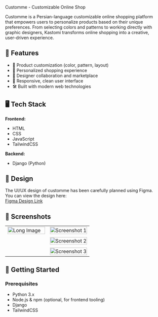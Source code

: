 Customme - Customizable Online Shop

Customme is a Persian-language customizable online shopping platform that empowers users to personalize products based on their unique preferences. From selecting colors and patterns to working directly with graphic designers, Kastomi transforms online shopping into a creative, user-driven experience.

## 🎯 Features

- 🔧 Product customization (color, pattern, layout)
- 👤 Personalized shopping experience
- 🎨 Designer collaboration and marketplace
- 📱 Responsive, clean user interface
- 🛠️ Built with modern web technologies

## 🖥️ Tech Stack

**Frontend:**
- HTML
- CSS
- JavaScript
- TailwindCSS

**Backend:**
- Django (Python)

## 📐 Design

The UI/UX design of customme has been carefully planned using Figma. You can view the design here:  
[Figma Design Link](https://www.figma.com/design/BS5CMRzN1LNQ1dEbmgUk9V/Customme-Online-Shop--Community-?node-id=0-1&p=f&t=G48ijURgNxtZuEWn-0)

## 📸 Screenshots
<table>
  <tr>
    <td align="top" valign="top" style="width: 50%;">
      <img src="https://github.com/user-attachments/assets/de04c47f-4623-41c0-ba47-ab5f789c385f" alt="Long Image" width="100%">
    </td>
    <td align="top" valign="top" style="width: 50%;">
      <img src="https://github.com/user-attachments/assets/a06b2ca7-ecbd-4238-9397-e0edf749d7f1" alt="Screenshot 1" width="100%" style="margin-bottom: 10px;"><br>
      <img src="https://github.com/user-attachments/assets/67bb54c1-9c4d-44c2-8006-5ecf8c8f3886" alt="Screenshot 2" width="100%" style="margin-bottom: 10px;"><br>
      <img src="https://github.com/user-attachments/assets/8cd97235-8f03-4f30-9c2f-55b070dfe3b6" alt="Screenshot 3" width="100%">
    </td>
  </tr>
</table>


## 🚀 Getting Started

### Prerequisites
- Python 3.x
- Node.js & npm (optional, for frontend tooling)
- Django
- TailwindCSS




